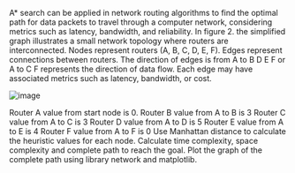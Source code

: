 A* search can be applied in network routing algorithms to find the optimal path for data packets
to travel through a computer network, considering metrics such as latency, bandwidth, and
reliability. In figure 2. the simplified graph illustrates a small network topology where routers are
interconnected.
Nodes represent routers (A, B, C, D, E, F). Edges represent connections between routers. The
direction of edges is from A to B D E F or A to C F represents the direction of data flow. Each
edge may have associated metrics such as latency, bandwidth, or cost.


![image](https://github.com/rohit546/A_Star_Search_AI_Algorithm-Python-/assets/100420859/7b88946b-58e7-4c85-a4dc-5cbfc5bbfa79)

Router A value from start node is 0.
Router B value from A to B is 3
Router C value from A to C is 3
Router D value from A to D is 5
Router E value from A to E is 4
Router F value from A to F is 0
Use Manhattan distance to calculate the heuristic values for each node.
Calculate time complexity, space complexity and complete path to reach the goal.
Plot the graph of the complete path using library network and matplotlib.

